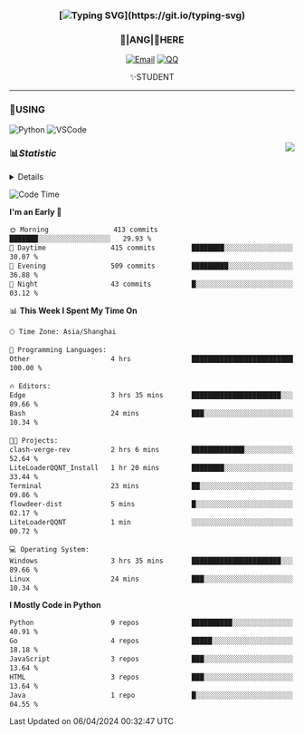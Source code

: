 <div align="center">


### [![Typing SVG](https://readme-typing-svg.herokuapp.com?size=25&duration=2500&color=8C43EA&vCenter=true&width=200&height=40&lines=%F0%9F%8C%B1ANGJustinl%F0%9F%8C%B1+!)](https://git.io/typing-svg)


### 🥛|**ANG**|🥛HERE



[![Email](https://img.shields.io/badge/Email-ANGJustin@163.com-6A5ACD?style=flat-square&logoColor=fff)](mailto:ANGJustinl@163.com)
[![QQ](https://img.shields.io/badge/QQ-77139032-98FB98?style=flat-square&logoColor=fff)](https://qm.qq.com/cgi-bin/qm/qr?k=mcs-cON_aPNfc3hO8-H7lWJHDX-5nKr7&noverify=0)




✨STUDENT 

</div>

---

### 🎨USING

![Python](https://img.shields.io/badge/-Python-blue?style=flat-square&logo=Python&logoColor=fff)
![VSCode](https://img.shields.io/badge/-VSCode-blue?style=flat-square&logo=visualstudiocode&logoColor=fff)


<a href="#">
  <img align="right" src="https://github-readme-stats.vercel.app/api?username=ANGJustinl&count_private=true&show_icons=true&hide_border=true&bg_color=15,f2f7fd,E0EAFC" />
</a>




### 📊*Statistic* 

<details>

<p align="center">
   <img src="github-metrics.svg" alt="typing-svg">
</p>

[![Github activity graph](https://github-readme-activity-graph.angforever.top/graph?username=ANGJustinl&theme=dracula)](https://github.com/ANGJustinl/ANGJustinl)

</details>

<!--START_SECTION:waka-->
![Code Time](http://img.shields.io/badge/Code%20Time-18%20hrs%2046%20mins-blue)

**I'm an Early 🐤** 

```text
🌞 Morning                413 commits         ███████░░░░░░░░░░░░░░░░░░   29.93 % 
🌆 Daytime                415 commits         ████████░░░░░░░░░░░░░░░░░   30.07 % 
🌃 Evening                509 commits         █████████░░░░░░░░░░░░░░░░   36.88 % 
🌙 Night                  43 commits          █░░░░░░░░░░░░░░░░░░░░░░░░   03.12 % 
```


📊 **This Week I Spent My Time On** 

```text
🕑︎ Time Zone: Asia/Shanghai

💬 Programming Languages: 
Other                    4 hrs               █████████████████████████   100.00 % 

🔥 Editors: 
Edge                     3 hrs 35 mins       ██████████████████████░░░   89.66 % 
Bash                     24 mins             ███░░░░░░░░░░░░░░░░░░░░░░   10.34 % 

🐱‍💻 Projects: 
clash-verge-rev          2 hrs 6 mins        █████████████░░░░░░░░░░░░   52.64 % 
LiteLoaderQQNT_Install   1 hr 20 mins        ████████░░░░░░░░░░░░░░░░░   33.44 % 
Terminal                 23 mins             ██░░░░░░░░░░░░░░░░░░░░░░░   09.86 % 
flowdeer-dist            5 mins              █░░░░░░░░░░░░░░░░░░░░░░░░   02.17 % 
LiteLoaderQQNT           1 min               ░░░░░░░░░░░░░░░░░░░░░░░░░   00.72 % 

💻 Operating System: 
Windows                  3 hrs 35 mins       ██████████████████████░░░   89.66 % 
Linux                    24 mins             ███░░░░░░░░░░░░░░░░░░░░░░   10.34 % 
```

**I Mostly Code in Python** 

```text
Python                   9 repos             ██████████░░░░░░░░░░░░░░░   40.91 % 
Go                       4 repos             █████░░░░░░░░░░░░░░░░░░░░   18.18 % 
JavaScript               3 repos             ███░░░░░░░░░░░░░░░░░░░░░░   13.64 % 
HTML                     3 repos             ███░░░░░░░░░░░░░░░░░░░░░░   13.64 % 
Java                     1 repo              █░░░░░░░░░░░░░░░░░░░░░░░░   04.55 % 
```




 Last Updated on 06/04/2024 00:32:47 UTC
<!--END_SECTION:waka-->
